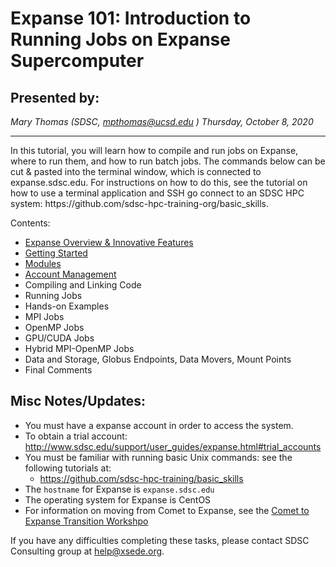 # Expanse 101:  Introduction to Running Jobs on Expanse Supercomputer

## Presented by:
*Mary Thomas (SDSC, mpthomas@ucsd.edu )*
*Thursday, October 8, 2020*

<hr>
In this tutorial, you will learn how to compile and run jobs on Expanse,
where to run them, and how to run batch jobs. The commands below can be
cut & pasted into the terminal window, which is connected to
expanse.sdsc.edu. For instructions on how to do this, see the tutorial
on how to use a terminal application and SSH go connect to an SDSC HPC
system: https://github.com/sdsc-hpc-training-org/basic_skills.


<a name="top">Contents:
* [Expanse Overview & Innovative Features](https://github.com/sdsc-hpc-training-org/expanse-101/blob/main/docs/expanse_overview.md)
* [Getting Started](https://github.com/sdsc-hpc-training-org/expanse-101/blob/main/docs/getting_started.md)
* [Modules](https://github.com/sdsc-hpc-training-org/expanse-101/blob/main/docs/modules.md)
* [Account Management](https://github.com/sdsc-hpc-training-org/expanse-101/blob/main/docs/accounts.md)
* Compiling and Linking Code
* Running Jobs
* Hands-on Examples
* MPI Jobs
* OpenMP Jobs
* GPU/CUDA Jobs
* Hybrid MPI-OpenMP Jobs
* Data and Storage, Globus Endpoints, Data Movers, Mount Points
* Final Comments

## Misc Notes/Updates:

*  You must have a expanse account in order to access the system.
  * To obtain a trial account:
      http://www.sdsc.edu/support/user_guides/expanse.html#trial_accounts
*  You must be familiar with running basic Unix commands: see the
   following tutorials at:
   *  https://github.com/sdsc-hpc-training/basic_skills
*  The ``hostname`` for Expanse is ``expanse.sdsc.edu``
*  The operating system for Expanse is CentOS
*  For information on moving from Comet to Expanse, see the [Comet to Expanse
Transition Workshpo](https://education.sdsc.edu/training/interactive/202010_comet_to_expanse/index.html)

If you have any difficulties completing these tasks, please contact SDSC
Consulting group at help@xsede.org.

